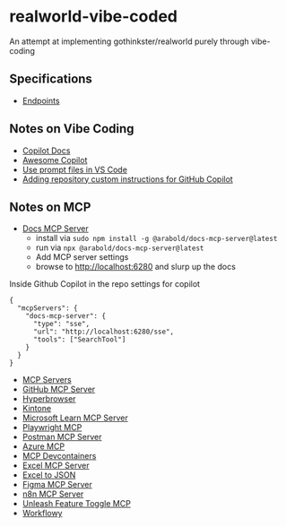 # realworld-vibe-coded
An attempt at implementing gothinkster/realworld purely through vibe-coding

## Specifications
- [Endpoints](https://docs.realworld.show/specifications/backend/endpoints/)

## Notes on Vibe Coding
- [Copilot Docs](https://code.visualstudio.com/docs/copilot/overview)
- [Awesome Copilot](https://github.com/github/awesome-copilot/tree/main)
- [Use prompt files in VS Code](https://code.visualstudio.com/docs/copilot/customization/prompt-files)
- [Adding repository custom instructions for GitHub Copilot](https://docs.github.com/en/copilot/how-tos/configure-custom-instructions/add-repository-instructions?tool=jetbrains)

## Notes on MCP
- [Docs MCP Server](https://github.com/arabold/docs-mcp-server)
  - install via `sudo npm install -g @arabold/docs-mcp-server@latest`
  - run via `npx @arabold/docs-mcp-server@latest`
  - Add MCP server settings
  - browse to [http://localhost:6280](http://localhost:6280) and slurp up the docs

Inside Github Copilot in the repo settings for copilot

    {
      "mcpServers": {
        "docs-mcp-server": {
          "type": "sse",
          "url": "http://localhost:6280/sse",
          "tools": ["SearchTool"]
        }
      }
    }

- [MCP Servers](https://github.com/modelcontextprotocol/servers/tree/main)
- [GitHub MCP Server](https://github.com/github/github-mcp-server)
- [Hyperbrowser](https://github.com/hyperbrowserai/mcp)
- [Kintone](https://github.com/kintone/mcp-server?tab=readme-ov-file)
- [Microsoft Learn MCP Server](https://github.com/microsoftdocs/mcp)
- [Playwright MCP](https://github.com/microsoft/playwright-mcp)
- [Postman MCP Server](https://github.com/postmanlabs/postman-mcp-server)
- [Azure MCP](https://github.com/Azure-Samples/mcp)
- [MCP Devcontainers](https://github.com/AI-QL/mcp-devcontainers)
- [Excel MCP Server](https://github.com/haris-musa/excel-mcp-server)
- [Excel to JSON](https://github.com/he-yang/excel-to-json-mcp)
- [Figma MCP Server](https://github.com/paulvandermeijs/figma-mcp)
- [n8n MCP Server](https://github.com/leonardsellem/n8n-mcp-server)
- [Unleash Feature Toggle MCP](https://github.com/cuongtl1992/unleash-mcp)
- [Workflowy](https://github.com/danield137/mcp-workflowy)